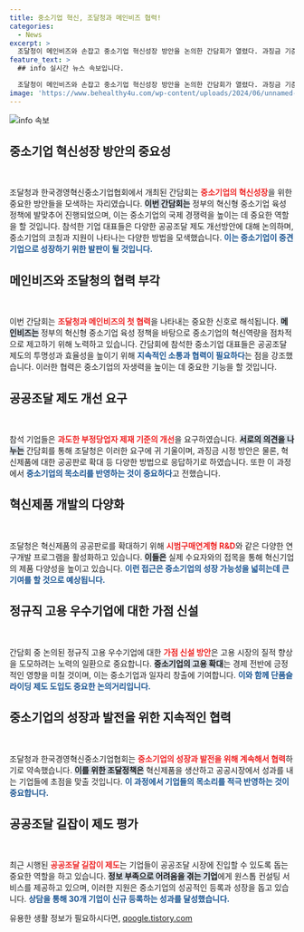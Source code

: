 ```yaml
---
title: 중소기업 혁신, 조달청과 메인비즈 협력!
categories:
  - News
excerpt: >
  조달청이 메인비즈와 손잡고 중소기업 혁신성장 방안을 논의한 간담회가 열렸다. 과징금 기준 개선, 혁신제품 지원 확대 등으로 중소기업의 경쟁력 상승을 도모하며, 공공조달의 중요성을 강조했다.
feature_text: >
  ## info 실시간 뉴스 속보입니다.

  조달청이 메인비즈와 손잡고 중소기업 혁신성장 방안을 논의한 간담회가 열렸다. 과징금 기준 개선, 혁신제품 지원 확대 등으로 중소기업의 경쟁력 상승을 도모하며, 공공조달의 중요성을 강조했다.
image: 'https://www.behealthy4u.com/wp-content/uploads/2024/06/unnamed-file.png'
---
```


<p><img src="https://www.behealthy4u.com/wp-content/uploads/2024/06/unnamed-file.png" alt="info 속보" /></p>

<h2 data-ke-size="size26">중소기업 혁신성장 방안의 중요성</h2>

<p data-ke-size="size16">&nbsp;</p>

<p>조달청과 한국경영혁신중소기업협회에서 개최된 간담회는 <b><span style="color: #ee2323;">중소기업의 혁신성장</span></b>을 위한 중요한 방안들을 모색하는 자리였습니다. <b><span style="background-color: #21538527;">이번 간담회는</span></b> 정부의 혁신형 중소기업 육성 정책에 발맞추어 진행되었으며, 이는 중소기업의 국제 경쟁력을 높이는 데 중요한 역할을 할 것입니다. 참석한 기업 대표들은 다양한 공공조달 제도 개선방안에 대해 논의하며, 중소기업의 코칭과 지원이 나타나는 다양한 방법을 모색했습니다. <b><span style="color: #1a5490;">이는 중소기업이 중견기업으로 성장하기 위한 발판이 될 것입니다.</span></b></p>

<h2 data-ke-size="size26">메인비즈와 조달청의 협력 부각</h2>

<p data-ke-size="size16">&nbsp;</p>

<p>이번 간담회는 <b><span style="color: #ee2323;">조달청과 메인비즈의 첫 협력</span></b>을 나타내는 중요한 신호로 해석됩니다. <b><span style="background-color: #21538527;">메인비즈는</span></b> 정부의 혁신형 중소기업 육성 정책을 바탕으로 중소기업의 혁신역량을 점차적으로 제고하기 위해 노력하고 있습니다. 간담회에 참석한 중소기업 대표들은 공공조달 제도의 투명성과 효율성을 높이기 위해 <b><span style="color: #1a5490;">지속적인 소통과 협력이 필요하다</span></b>는 점을 강조했습니다. 이러한 협력은 중소기업의 자생력을 높이는 데 중요한 기능을 할 것입니다.</p>

<h2 data-ke-size="size26">공공조달 제도 개선 요구</h2>

<p data-ke-size="size16">&nbsp;</p>

<p>참석 기업들은 <b><span style="color: #ee2323;">과도한 부정당업자 제재 기준의 개선</span></b>을 요구하였습니다. <b><span style="background-color: #21538527;">서로의 의견을 나누는</span></b> 간담회를 통해 조달청은 이러한 요구에 귀 기울이며, 과징금 시정 방안은 물론, 혁신제품에 대한 공공판로 확대 등 다양한 방법으로 응답하기로 하였습니다. 또한 이 과정에서 <b><span style="color: #1a5490;">중소기업의 목소리를 반영하는 것이 중요하다</span></b>고 전했습니다.</p>

<h2 data-ke-size="size26">혁신제품 개발의 다양화</h2>

<p data-ke-size="size16">&nbsp;</p>

<p>조달청은 혁신제품의 공공판로를 확대하기 위해 <b><span style="color: #ee2323;">시범구매연계형 R&amp;D</span></b>와 같은 다양한 연구개발 프로그램을 활성화하고 있습니다. <b><span style="background-color: #21538527;">이들은</span></b> 실제 수요자와의 접목을 통해 혁신기업의 제품 다양성을 높이고 있습니다. <b><span style="color: #1a5490;">이런 접근은 중소기업의 성장 가능성을 넓히는데 큰 기여를 할 것으로 예상됩니다.</span></b></p>

<h2 data-ke-size="size26">정규직 고용 우수기업에 대한 가점 신설</h2>

<p data-ke-size="size16">&nbsp;</p>

<p>간담회 중 논의된 정규직 고용 우수기업에 대한 <b><span style="color: #ee2323;">가점 신설 방안</span></b>은 고용 시장의 질적 향상을 도모하려는 노력의 일환으로 중요합니다. <b><span style="background-color: #21538527;">중소기업의 고용 확대</span></b>는 경제 전반에 긍정적인 영향을 미칠 것이며, 이는 중소기업과 일자리 창출에 기여합니다. <b><span style="color: #1a5490;">이와 함께 단품슬라이딩 제도 도입도 중요한 논의거리입니다.</span></b></p>

<h2 data-ke-size="size26">중소기업의 성장과 발전을 위한 지속적인 협력</h2>

<p data-ke-size="size16">&nbsp;</p>

<p>조달청과 한국경영혁신중소기업협회는 <b><span style="color: #ee2323;">중소기업의 성장과 발전을 위해 계속해서 협력</span></b>하기로 약속했습니다. <b><span style="background-color: #21538527;">이를 위한 조달정책은</span></b> 혁신제품을 생산하고 공공시장에서 성과를 내는 기업들에 초점을 맞출 것입니다. <b><span style="color: #1a5490;">이 과정에서 기업들의 목소리를 적극 반영하는 것이 중요합니다.</span></b></p>

<h2 data-ke-size="size26">공공조달 길잡이 제도 평가</h2>

<p data-ke-size="size16">&nbsp;</p>

<p>최근 시행된 <b><span style="color: #ee2323;">공공조달 길잡이 제도</span></b>는 기업들이 공공조달 시장에 진입할 수 있도록 돕는 중요한 역할을 하고 있습니다. <b><span style="background-color: #21538527;">정보 부족으로 어려움을 겪는 기업</span></b>에게 원스톱 컨설팅 서비스를 제공하고 있으며, 이러한 지원은 중소기업의 성공적인 등록과 성장을 돕고 있습니다. <b><span style="color: #1a5490;">상담을 통해 30개 기업이 신규 등록하는 성과를 달성했습니다.</span></b></p>

<p data-ke-size="size16"></p>
유용한 생활 정보가 필요하시다면, <a href="https://qoogle.tistory.com" rel="dofollow">qoogle.tistory.com</a>


